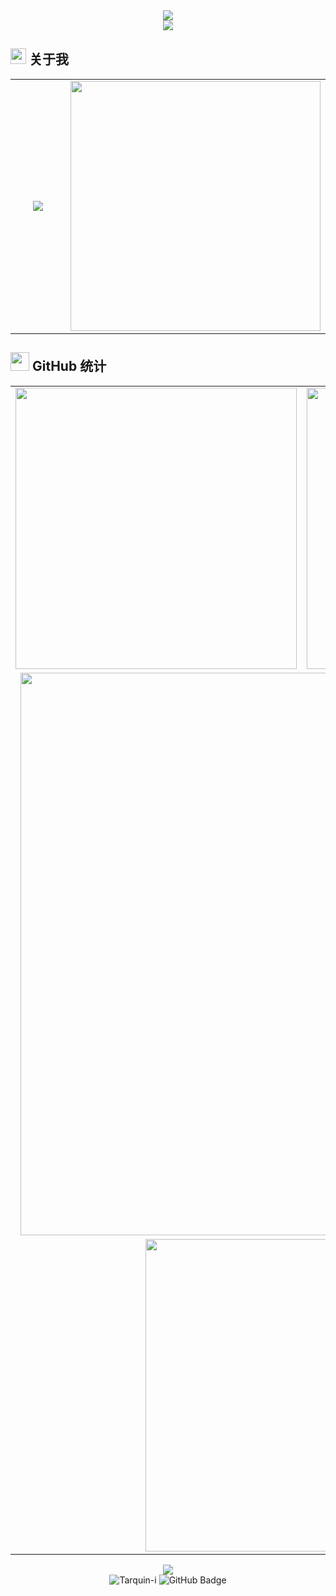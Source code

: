 <div align="center">
  <img src="https://capsule-render.vercel.app/api?type=waving&color=0:EEFF00,100:a82da8&height=200&section=header&text=Tarquin&fontSize=80&fontAlign=50&fontAlignY=35&fontColor=fff&animation=twinkling"/>
</div>

<div align="center">
  <img src="https://readme-typing-svg.demolab.com?font=Fira+Code&size=32&duration=3000&pause=1000&color=F75C7E&center=true&vCenter=true&width=600&lines=👋+Hi%2C+我是Tarquin;🚀+前端工程师;💡+热爱技术与分享;🌟+欢迎交流"/>
</div>


## <img src="https://media2.giphy.com/media/QssGEmpkyEOhBCb7e1/giphy.gif?cid=ecf05e47a0n3gi1bfqntqmob8g9aid1oyj2wr3ds3mg700bl&rid=giphy.gif" width="25"> 关于我

<div align="center">
  <table>
    <tr>
      <td align="center" width="50%">
        <img src="https://readme-typing-svg.demolab.com?font=Fira+Code&size=20&pause=1000&color=F75C7E&center=true&vCenter=true&width=350&lines=🎓+软件开发+·+今年刚满十八岁;💼+编程小白+·+前端切图仔;🚀+社会小牛马;🌟+欢迎交流"/>
      </td>
      <td align="center" width="50%">
        <img src="https://github-readme-stats.vercel.app/api?username=Tarquin-i&show_icons=true&theme=tokyonight&hide_border=true&bg_color=0D1117" width="400"/>
      </td>
    </tr>
  </table>
</div>

## <img src="https://media.giphy.com/media/LnQjpWaON8nhr21vNW/giphy.gif" width="30"> GitHub 统计

<div align="center">
  <table>
    <tr>
      <td align="center">
        <img src="https://github-readme-stats.vercel.app/api?username=Tarquin-i&show_icons=true&theme=tokyonight&hide_border=true&bg_color=0D1117&title_color=F85D7F&icon_color=F8D866" width="450"/>
      </td>
      <td align="center">
        <img src="https://github-readme-streak-stats.herokuapp.com/?user=Tarquin-i&theme=tokyonight&hide_border=true&background=0D1117&stroke=0000&ring=F85D7F&fire=F8D866&currStreakLabel=F8D866" width="450"/>
      </td>
    </tr>
    <tr>
      <td colspan="2" align="center">
        <img src="https://github-readme-activity-graph.vercel.app/graph?username=Tarquin-i&bg_color=0D1117&color=F8D866&line=F85D7F&point=FFFFFF&area=true&hide_border=true" width="900"/>
      </td>
    </tr>
    <tr>
      <td colspan="2" align="center">
        <img src="https://github-readme-stats.vercel.app/api/top-langs/?username=Tarquin-i&theme=tokyonight&hide_border=true&bg_color=0D1117&title_color=F85D7F&text_color=FFFFFF&layout=compact" width="500"/>
      </td>
    </tr>
  </table>
</div>

<div align="center">
  <img src="https://capsule-render.vercel.app/api?type=waving&color=0:EEFF00,100:a82da8&height=120&section=footer&animation=twinkling"/>
</div>

<div align="center">
  <img src="https://komarev.com/ghpvc/?username=Tarquin-i&label=Profile%20views&color=0e75b6&style=flat" alt="Tarquin-i" />
  <img src="https://img.shields.io/github/followers/Tarquin-i?label=Followers&style=social" alt="GitHub Badge">
</div>